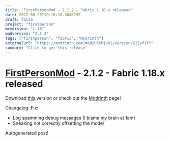 ```yaml
---
title: "FirstPersonMod - 2.1.2 - Fabric 1.18.x released"
date: 2022-08-25T19:16:18.384619Z
draft: false
project: "firstperson"
mcversion: "1.18"
modversion: "2.1.2"
tags: ["firstperson", "fabric", "Modrinth"]
externalurl: "https://modrinth.com/mod/H5XMjpHi/version/G1ZyfYYY"
summary: "Click to get this release"
---
```

# [FirstPersonMod](/project/firstperson) - 2.1.2 - Fabric 1.18.x released
Download [this](https://modrinth.com/mod/H5XMjpHi/version/G1ZyfYYY) version or check out the [Modrinth](https://modrinth.com/mod/H5XMjpHi) page!

Changelog: Fix:
- Log spamming debug messages (I blame my brain at 1am)
- Sneaking not correctly offsetting the model

Autogenerated post!
